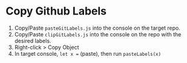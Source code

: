 # Copy Github Labels

1. Copy/Paste `pasteGitLabels.js` into the console on the target repo.
2. Copy/Paste `clipGitLabels.js` into the console on the repo with the desired labels.
3. Right-click > Copy Object
4. In target console, `let x =` (paste), then run `pasteLabels(x)`
